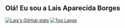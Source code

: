 ## Olá! Eu sou a Lais Aparecida Borges

[![Lais's GitHub stats](https://github-readme-stats.vercel.app/api?username=laisab&hide=stars,prs,issues&count_private=true&show_icons=true&theme=midnight-purple)](https://github.com/anuraghazra/github-readme-stats)
[![Top Langs](https://github-readme-stats.vercel.app/api/top-langs/?username=laisab&theme=midnight-purple)](https://github.com/anuraghazra/github-readme-stats)
